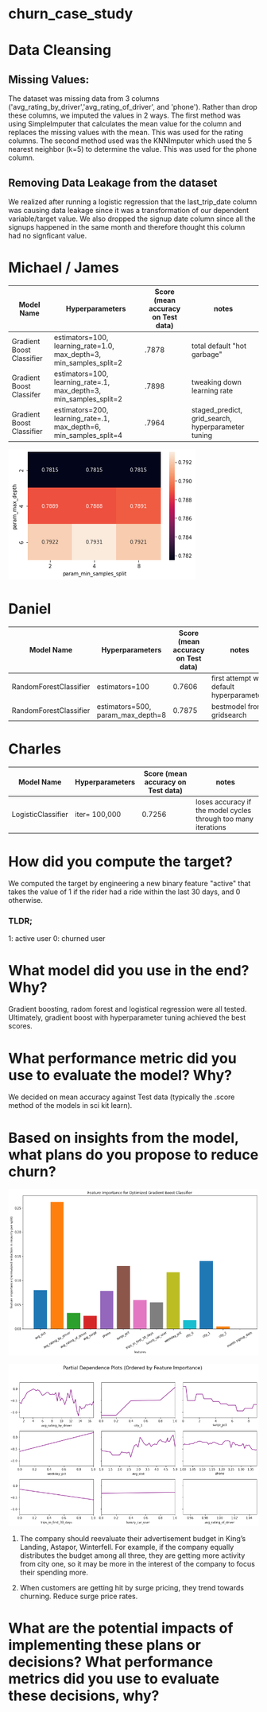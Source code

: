 
# churn_case_study

# Data Cleansing

## Missing Values:
The dataset was missing data from 3 columns ('avg_rating_by_driver','avg_rating_of_driver', and 'phone'). Rather than drop these columns, we imputed the values in 2 ways. The first method was using SimpleImputer that calculates the mean value for the column and replaces the missing values with the mean. This was used for the rating columns. The second method used was the KNNImputer which used the 5 nearest neighbor (k=5) to determine the value. This was used for the phone column. 

## Removing Data Leakage from the dataset
We realized after running a logistic regression that the last_trip_date column was causing data leakage since it was a transformation of our dependent variable/target value. We also dropped the signup date column since all the signups happened in the same month and therefore thought this column had no signficant value.

# Michael / James 
|Model Name|Hyperparameters|Score (mean accuracy on Test data)|notes|
|----------|---------------|-----|----|
| Gradient Boost Classifier|estimators=100, learning_rate=1.0, max_depth=3, min_samples_split=2| .7878|total default "hot garbage"|
| Gradient Boost Classifer|estimators=100, learning_rate=.1, max_depth=3, min_samples_split=2| .7898| tweaking down learning rate|
| Gradient Boost Classifier|estimators=200, learning_rate=.1, max_depth=6, min_samples_split=4|.7964|staged_predict, grid_search, hyperparameter tuning|



![GitHub Logo](https://github.com/daniellkennett/churn_case_study/blob/main/images/Michael/gridsearch_heatmap.png?raw=true)





# Daniel
|Model Name|Hyperparameters|Score (mean accuracy on Test data)| notes|
|----------|---------------|-----|-----|
| RandomForestClassifier|estimators=100| 0.7606| first attempt with default hyperparameters |
| RandomForestClassifier|estimators=500, param_max_depth=8| 0.7875| bestmodel from gridsearch |


# Charles
|Model Name|Hyperparameters|Score (mean accuracy on Test data)| notes|
|----------|---------------|-----|-----|
| LogisticClassifier|iter= 100,000| 0.7256| loses accuracy if the model cycles through too many iterations |

# How did you compute the target?
We computed the target by engineering a new binary feature "active" that takes the value of 1 if the rider had a ride within the last 30 days, and 0 otherwise. 

### TLDR;
1: active user
0: churned user

# What model did you use in the end? Why? 
Gradient boosting, radom forest and logistical regression were all tested.
Ultimately, gradient boost with hyperparameter tuning achieved the best scores. 


# What performance metric did you use to evaluate the model? Why?
We decided on mean accuracy against Test data (typically the .score method of the models in sci kit learn). 

# Based on insights from the model, what plans do you propose to reduce churn?

![GitHub Logo](https://github.com/daniellkennett/churn_case_study/blob/main/images/Michael/gdbc_feature_importance.png?raw=true)


![GitHub Logo](https://github.com/daniellkennett/churn_case_study/blob/main/images/Michael/gb_partial_dependence_plots.png?raw=true)

1. The company should reevaluate their advertisement budget in King’s Landing, Astapor, Winterfell. For example, if the company equally distributes the budget among all three, they are getting more activity from city one, so it may be more in the interest of the company to focus their spending more. 

2. When customers are getting hit by surge pricing, they trend towards churning. Reduce surge price rates. 

# What are the potential impacts of implementing these plans or decisions? What performance metrics did you use to evaluate these decisions, why?





